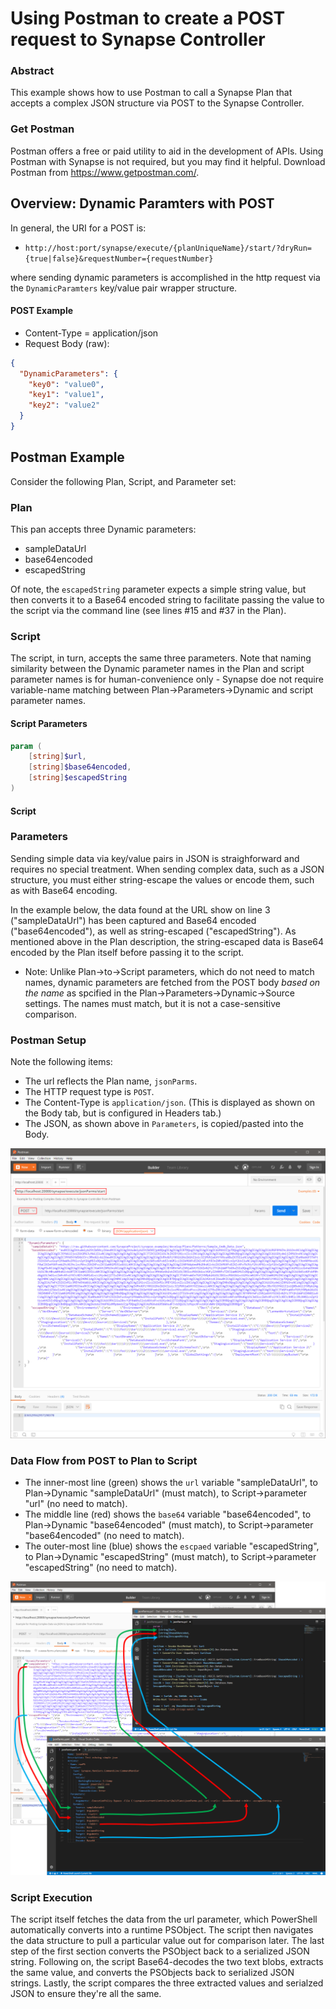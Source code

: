 # Using Postman to create a POST request to Synapse Controller

### Abstract

This example shows how to use Postman to call a Synapse Plan that accepts a complex JSON structure via POST to the Synapse Controller.

### Get Postman

Postman offers a free or paid utility to aid in the development of APIs.  Using Postman with Synapse is not required, but you may find it helpful.  Download Postman from <a href="https://www.getpostman.com/" target="_blank">https://www.getpostman.com/</a>.

## Overview: Dynamic Paramters with POST

In general, the URI for a POST is:

- `http://host:port/synapse/execute/{planUniqueName}/start/?dryRun={true|false}&requestNumber={requestNumber}`

where sending dynamic parameters is accomplished in the http request via the `DynamicParamters` key/value pair wrapper structure.

#### POST Example

- Content-Type = application/json
- Request Body (raw):

```json
{
  "DynamicParameters": {
    "key0": "value0",
    "key1": "value1",
    "key2": "value2"
  }
}
```

## Postman Example

Consider the following Plan, Script, and Parameter set:

### Plan

This pan accepts three Dynamic parameters:

- sampleDataUrl
- base64encoded
- escapedString

Of note, the `escapedString` parameter expects a simple string value, but then converts it to a Base64 encoded string to facilitate passing the value to the script via the command line (see lines #15 and #37 in the Plan).


<script src="https://gist.github.com/SynapseGists/85f64633e70225312514722fe036a7f1.js"></script>

### Script

The script, in turn, accepts the same three parameters.  Note that naming similarity between the Dynamic parameter names in the Plan and script parameter names is for human-convenience only - Synapse doe not require variable-name matching between Plan->Parameters->Dynamic and script parameter names.

#### Script Parameters

```powershell
param (
    [string]$url,
    [string]$base64encoded,
    [string]$escapedString
)
```

#### Script

<script src="https://gist.github.com/SynapseGists/2443d306a99f4e0e3d517fa7ba065e3a.js"></script>

### Parameters

Sending simple data via key/value pairs in JSON is straighforward and requires no special treatment.  When sending complex data, such as a JSON structure, you must either string-escape the values or encode them, such as with Base64 encoding.

In the example below, the data found at the URL show on line 3 ("sampleDataUrl") has been captured and Base64 encoded ("base64encoded"), as well as string-escaped ("escapedString").  As mentioned above in the Plan description, the string-escaped data is Base64 encoded by the Plan itself before passing it to the script.

- Note: Unlike Plan->to->Script parameters, which do not need to match names, dynamic parameters are fetched from the POST body _based on the name_ as spcified in the Plan->Parameters->Dynamic->Source settings.  The names must match, but it is not a case-sensitive comparison.

<script src="https://gist.github.com/SynapseGists/96d2b2612b3339a1e4832bdf3c9e4102.js"></script>

### Postman Setup

Note the following items:

- The url reflects the Plan name, `jsonParms`.
- The HTTP request type is `POST`.
- The Content-Type is `application/json`. (This is displayed as shown on the Body tab, but is configured in Headers tab.)
- The JSON, as shown above in `Parameters`, is copied/pasted into the Body.

![Postman Setup](../img/syn_jsonParms_Postman.png)

### Data Flow from POST to Plan to Script

- The inner-most line (green) shows the `url` variable "sampleDataUrl", to Plan->Dynamic "sampleDataUrl" (must match), to Script->parameter "url" (no need to match).
- The middle line (red) shows the `base64` variable "base64encoded", to Plan->Dynamic "base64encoded" (must match), to Script->parameter "base64encoded" (no need to match).
- The outer-most line (blue) shows the `escpaed` variable "escapedString", to Plan->Dynamic "escapedString" (must match), to Script->parameter "escapedString" (no need to match).

![Postman Setup](../img/syn_jsonParms_Flow.png)

### Script Execution

The script itself fetches the data from the url parameter, which PowerShell automatically converts into a runtime PSObject.  The script then navigates the data structure to pull a particular value out for comparison later.  The last step of the first section converts the PSObject back to a serialized JSON string.  Following on, the script Base64-decodes the two text blobs, extracts the same value, and converts the PSObjects back to serialized JSON strings.  Lastly, the script compares the three extracted values and serialzed JSON to ensure they're all the same.
